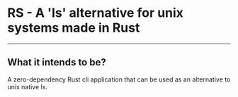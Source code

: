 # RS - A 'ls' alternative for unix systems made in Rust
---

## What it intends to be?
A zero-dependency Rust cli application that can be used as an alternative to unix native ls.

